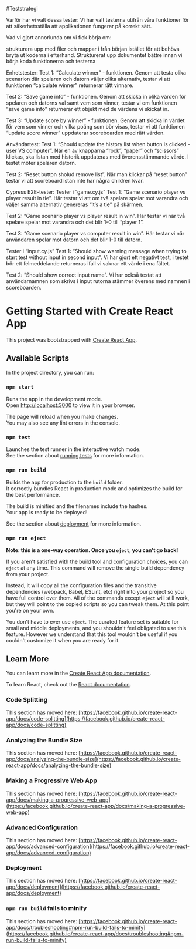 #Teststrategi

Varför har vi valt dessa tester: Vi har valt testerna utifrån våra funktioner för att säkerhetsställa att applikationen fungerar på korrekt sätt. 

Vad vi gjort annorlunda om vi fick börja om:

strukturera upp med filer och mappar i från början istället för att behöva bryta ut koderna i efterhand.
Strukturerat upp dokumentet bättre innan vi börja koda funktionerna och testerna


Enhetstester:
Test 1:  “Calculate winner” - funktionen. Genom att testa olika scenarion där spelaren och datorn väljer olika alternativ, testar vi att funktionen “calculate winner” returnerar rätt vinnare.

Test 2: “Save game info” - funktionen. Genom att skicka in olika värden för spelaren och datorns val samt vem som vinner, testar vi om funktionen “save game info” returnerar ett objekt med de värdena vi skickat in. 

Test 3: “Update score by winner” - funktionen. Genom att skicka in värdet för vem som vinner och vilka poäng som bör visas, testar vi att funktionen “update score winner” uppdaterar scoreboarden med rätt värden. 

Användartest:
Test 1: “Should update the history list when button is clicked - user VS computer”. När en av knapparna “rock”, “paper” och “scissors” klickas, ska listan med historik uppdateras med överensstämmande värde. I testet möter spelaren datorn. 

Test 2: “Reset button sholud remove list”. När man klickar på “reset button” testar vi att scoreboardlistan inte har några children kvar.

Cypress E2E-tester:
Tester i “game.cy.js”
Test 1: “Game scenario player vs player result in tie”. Här testar vi att om två spelare spelar mot varandra och väljer samma alternativ genereras “it’s a tie” på skärmen.

Test 2: “Game scenario player vs player result in win”. Här testar vi när två spelare spelar mot varandra och det blir 1-0 till “player 1”. 

Test 3: “Game scenario player vs computer result in win”. Här testar vi när användaren spelar mot datorn och det blir 1-0 till datorn. 

Tester i “input.cy.js”
Test 1: “Should show warning message when trying to start test without input in second input”. Vi har gjort ett negativt test, i testet bör ett felmeddelande returneras ifall vi saknar ett värde i ena fältet. 

Test 2: “Should show correct input name”. Vi har också testat att användarnamnen som skrivs i input rutorna stämmer överens med namnen i scoreboarden. 

# Getting Started with Create React App

This project was bootstrapped with [Create React App](https://github.com/facebook/create-react-app).

## Available Scripts

In the project directory, you can run:

### `npm start`

Runs the app in the development mode.\
Open [http://localhost:3000](http://localhost:3000) to view it in your browser.

The page will reload when you make changes.\
You may also see any lint errors in the console.

### `npm test`

Launches the test runner in the interactive watch mode.\
See the section about [running tests](https://facebook.github.io/create-react-app/docs/running-tests) for more information.

### `npm run build`

Builds the app for production to the `build` folder.\
It correctly bundles React in production mode and optimizes the build for the best performance.

The build is minified and the filenames include the hashes.\
Your app is ready to be deployed!

See the section about [deployment](https://facebook.github.io/create-react-app/docs/deployment) for more information.

### `npm run eject`

**Note: this is a one-way operation. Once you `eject`, you can't go back!**

If you aren't satisfied with the build tool and configuration choices, you can `eject` at any time. This command will remove the single build dependency from your project.

Instead, it will copy all the configuration files and the transitive dependencies (webpack, Babel, ESLint, etc) right into your project so you have full control over them. All of the commands except `eject` will still work, but they will point to the copied scripts so you can tweak them. At this point you're on your own.

You don't have to ever use `eject`. The curated feature set is suitable for small and middle deployments, and you shouldn't feel obligated to use this feature. However we understand that this tool wouldn't be useful if you couldn't customize it when you are ready for it.

## Learn More

You can learn more in the [Create React App documentation](https://facebook.github.io/create-react-app/docs/getting-started).

To learn React, check out the [React documentation](https://reactjs.org/).

### Code Splitting

This section has moved here: [https://facebook.github.io/create-react-app/docs/code-splitting](https://facebook.github.io/create-react-app/docs/code-splitting)

### Analyzing the Bundle Size

This section has moved here: [https://facebook.github.io/create-react-app/docs/analyzing-the-bundle-size](https://facebook.github.io/create-react-app/docs/analyzing-the-bundle-size)

### Making a Progressive Web App

This section has moved here: [https://facebook.github.io/create-react-app/docs/making-a-progressive-web-app](https://facebook.github.io/create-react-app/docs/making-a-progressive-web-app)

### Advanced Configuration

This section has moved here: [https://facebook.github.io/create-react-app/docs/advanced-configuration](https://facebook.github.io/create-react-app/docs/advanced-configuration)

### Deployment

This section has moved here: [https://facebook.github.io/create-react-app/docs/deployment](https://facebook.github.io/create-react-app/docs/deployment)

### `npm run build` fails to minify

This section has moved here: [https://facebook.github.io/create-react-app/docs/troubleshooting#npm-run-build-fails-to-minify](https://facebook.github.io/create-react-app/docs/troubleshooting#npm-run-build-fails-to-minify)
